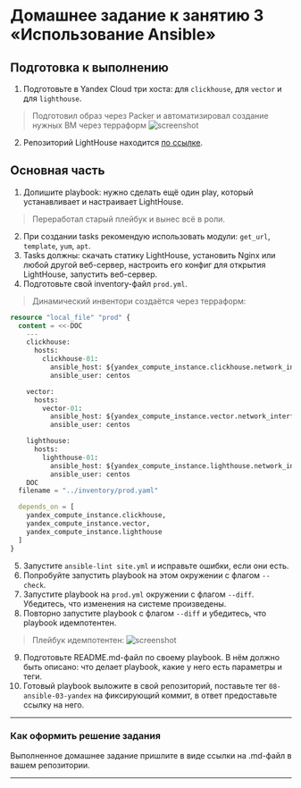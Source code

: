 # Домашнее задание к занятию 3 «Использование Ansible»

## Подготовка к выполнению

1. Подготовьте в Yandex Cloud три хоста: для `clickhouse`, для `vector` и для `lighthouse`.

> Подготовил образ через Packer и автоматизировал создание нужных ВМ через терраформ
![screenshot]()

2. Репозиторий LightHouse находится [по ссылке](https://github.com/VKCOM/lighthouse).

## Основная часть

1. Допишите playbook: нужно сделать ещё один play, который устанавливает и настраивает LightHouse.
> Переработал старый плейбук и вынес всё в роли.  

2. При создании tasks рекомендую использовать модули: `get_url`, `template`, `yum`, `apt`.
3. Tasks должны: скачать статику LightHouse, установить Nginx или любой другой веб-сервер, настроить его конфиг для открытия LightHouse, запустить веб-сервер.
4. Подготовьте свой inventory-файл `prod.yml`.

> Динамический инвентори создаётся через терраформ:

```terraform
resource "local_file" "prod" {
  content = <<-DOC
    ---
    clickhouse:
      hosts:
        clickhouse-01:
          ansible_host: ${yandex_compute_instance.clickhouse.network_interface.0.nat_ip_address}
          ansible_user: centos

    vector:
      hosts:
        vector-01:
          ansible_host: ${yandex_compute_instance.vector.network_interface.0.nat_ip_address}
          ansible_user: centos

    lighthouse:
      hosts:
        lighthouse-01:
          ansible_host: ${yandex_compute_instance.lighthouse.network_interface.0.nat_ip_address}
          ansible_user: centos
    DOC
  filename = "../inventory/prod.yaml"

  depends_on = [
    yandex_compute_instance.clickhouse,
    yandex_compute_instance.vector,
    yandex_compute_instance.lighthouse
  ]
}

```

5. Запустите `ansible-lint site.yml` и исправьте ошибки, если они есть.
6. Попробуйте запустить playbook на этом окружении с флагом `--check`.
7. Запустите playbook на `prod.yml` окружении с флагом `--diff`. Убедитесь, что изменения на системе произведены.
8. Повторно запустите playbook с флагом `--diff` и убедитесь, что playbook идемпотентен.
> Плейбук идемпотентен:
![screenshot]()
9. Подготовьте README.md-файл по своему playbook. В нём должно быть описано: что делает playbook, какие у него есть параметры и теги.
10. Готовый playbook выложите в свой репозиторий, поставьте тег `08-ansible-03-yandex` на фиксирующий коммит, в ответ предоставьте ссылку на него.

---

### Как оформить решение задания

Выполненное домашнее задание пришлите в виде ссылки на .md-файл в вашем репозитории.

---
